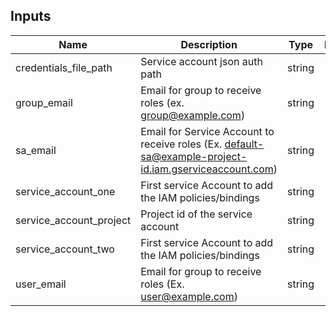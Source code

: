 [^]: (autogen_docs_start)


## Inputs

| Name | Description | Type | Default | Required |
|------|-------------|:----:|:-----:|:-----:|
| credentials_file_path | Service account json auth path | string | - | yes |
| group_email | Email for group to receive roles (ex. group@example.com) | string | - | yes |
| sa_email | Email for Service Account to receive roles (Ex. default-sa@example-project-id.iam.gserviceaccount.com) | string | - | yes |
| service_account_one | First service Account to add the IAM policies/bindings | string | - | yes |
| service_account_project | Project id of the service account | string | - | yes |
| service_account_two | First service Account to add the IAM policies/bindings | string | - | yes |
| user_email | Email for group to receive roles (Ex. user@example.com) | string | - | yes |

[^]: (autogen_docs_end)